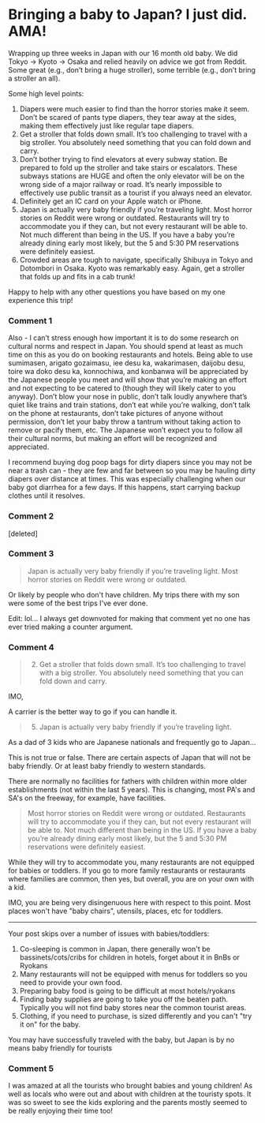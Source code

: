 # Bringing a baby to Japan? I just did. AMA!

Wrapping up three weeks in Japan with our 16 month old baby. We did Tokyo -> Kyoto -> Osaka and relied heavily on advice we got from Reddit. Some great (e.g., don’t bring a huge stroller), some terrible (e.g., don’t bring a stroller an all). 

Some high level points:
1) Diapers were much easier to find than the horror stories make it seem. Don’t be scared of pants type diapers, they tear away at the sides, making them effectively just like regular tape diapers. 
2) Get a stroller that folds down small. It’s too challenging to travel with a big stroller. You absolutely need something that you can fold down and carry.
3) Don’t bother trying to find elevators at every subway station. Be prepared to fold up the stroller and take stairs or escalators. These subways stations are HUGE and often the only elevator will be on the wrong side of a major railway or road. It’s nearly impossible to effectively use public transit as a tourist if you always need an elevator. 
4) Definitely get an IC card on your Apple watch or iPhone. 
5) Japan is actually very baby friendly if you’re traveling light. Most horror stories on Reddit were wrong or outdated. Restaurants will try to accommodate you if they can, but not every restaurant will be able to. Not much different than being in the US. If you have a baby you’re already dining early most likely, but the 5 and 5:30 PM reservations were definitely easiest. 
6) Crowded areas are tough to navigate, specifically Shibuya in Tokyo and Dotombori in Osaka. Kyoto was remarkably easy. Again, get a stroller that folds up and fits in a cab trunk!

Happy to help with any other questions you have based on my one experience this trip!

### Comment 1

Also - I can’t stress enough how important it is to do some research on cultural norms and respect in Japan. You should spend at least as much time on this as you do on booking restaurants and hotels. Being able to use sumimasen, arigato gozaimasu, iee desu ka, wakarimasen, daijobu desu, toire wa doko desu ka, konnochiwa, and konbanwa will be appreciated by the Japanese people you meet and will show that you’re making an effort and not expecting to be catered to (though they will likely cater to you anyway). Don’t blow your nose in public, don’t talk loudly anywhere that’s quiet like trains and train stations, don’t eat while you’re walking, don’t talk on the phone at restaurants, don’t take pictures of anyone without permission, don’t let your baby throw a tantrum without taking action to remove or pacify them, etc. The Japanese won’t expect you to follow all their cultural norms, but making an effort will be recognized and appreciated. 

I recommend buying dog poop bags for dirty diapers since you may not be near a trash can - they are few and far between so you may be hauling dirty diapers over distance at times. This was especially challenging when our baby got diarrhea for a few days. If this happens, start carrying backup clothes until it resolves.

### Comment 2

[deleted]

### Comment 3

>Japan is actually very baby friendly if you’re traveling light. Most horror stories on Reddit were wrong or outdated.

Or likely by people who don't have children. My trips there with my son were some of the best trips I've ever done.

Edit: lol... I always get downvoted for making that comment yet no one has ever tried making a counter argument.

### Comment 4

> 2) Get a stroller that folds down small. It’s too challenging to travel with a big stroller. You absolutely need something that you can fold down and carry.

IMO,

A carrier is the better way to go if you can handle it.

>5) Japan is actually very baby friendly if you’re traveling light. 

As a dad of 3 kids who are Japanese nationals and frequently go to Japan...

This is not true or false.  There are certain aspects of Japan that will not be baby friendly.  Or at least baby friendly to western standards.

There are normally no facilities for fathers with children within more older establishments (not within the last 5 years).  This is changing, most PA's and SA's on the freeway, for example, have facilities.

> Most horror stories on Reddit were wrong or outdated. Restaurants will try to accommodate you if they can, but not every restaurant will be able to. Not much different than being in the US. If you have a baby you’re already dining early most likely, but the 5 and 5:30 PM reservations were definitely easiest.

While they will try to accommodate you, many restaurants are not equipped for babies or toddlers.  If you go to more family restaurants or restaurants where families are common, then yes, but overall, you are on your own with a kid.

IMO, you are being very disingenuous here with respect to this point.  Most places won't have "baby chairs", utensils, places, etc for toddlers.

---

Your post skips over a number of issues with babies/toddlers:

1. Co-sleeping is common in Japan, there generally won't be bassinets/cots/cribs for children in hotels, forget about it in BnBs or Ryokans
2. Many restaurants will not be equipped with menus for toddlers so you need to provide your own food.
3. Preparing baby food is going to be difficult at most hotels/ryokans
4. Finding baby supplies are going to take you off the beaten path.  Typically you will not find baby stores near the common tourist areas.
5. Clothing, if you need to purchase, is sized differently and you can't "try it on" for the baby.

You may have successfully traveled with the baby, but Japan is by no means baby friendly for tourists

### Comment 5

I was amazed at all the tourists who brought babies and young children! As well as locals who were out and about with children at the touristy spots. It was so sweet to see the kids exploring and the parents mostly seemed to be really enjoying their time too! 


